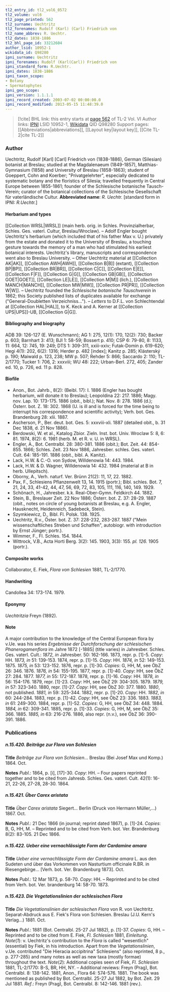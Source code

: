 ```yaml
---
tl2_entry_id: tl2_vol6_0572
tl2_volume: vol6
tl2_page_printed: 562
tl2_surname: Uechtritz
tl2_forenames: Rudolf (Karl) (Carl) Friedrich von
tl2_name_abbrev: R. Uechtr.
tl2_dates: 1838-1886
tl2_bhl_page_id: 33212604
author_lsid: 10952-1
wikidata_id: Q98280
ipni_surname: Uechtritz
ipni_forenames: Rudolf (Karl(Carl)) Friedrich von
ipni_standard_form: R.Uechtr.
ipni_dates: 1838-1886
ipni_taxon_scope: 
- Botany
- Spermatophytes
ipni_geo_scope: 
ipni_version: 1.1.1.1
ipni_record_created: 2003-07-02 00:00:00.0
ipni_record_modified: 2013-05-15 11:48:39.0
---
```


> [!cite] BHL link: this entry starts at [page 562](https://www.biodiversitylibrary.org/page/33212604) of TL-2 Vol. VI
> Author links: [IPNI](https://www.ipni.org/a/10952-1) LSID 10952-1, [Wikidata](https://www.wikidata.org/wiki/Q98280) QID Q98280
> Support pages: [[Abbreviations|abbreviations]], [[Layout key|layout key]], [[Cite TL-2|cite TL-2]]

### Author

Uechtritz, Rudolf \[Karl\] \[Carl\] Friedrich von (1838-1886), German (Silesian) botanist at Breslau; studied at the Magdalenaeum (1849-1857), Matthias-Gymnasium (1858) and University of Breslau (1858-1863); student of Goeppert, Cohn and Koerber; "Privatgelehrter", especially dedicated to systematic botany and the floristics of Silesia; travelled frequently in Central Europe between 1855-1861; founder of the Schlesische botanische Tausch-Verein; curator of the botanical collections of the Schlesische Gesellschaft für vaterländische Cultur. 
**Abbreviated name**: *R. Uechtr.* \[standard form in IPNI: *R.Uechtr.*\]

#### Herbarium and types

[[Collection WRSL|WRSL]] (main herb. orig. in Schles. Provinzialherbar, Schles. Ges. vaterl. Cultur, Breslau/Wroclaw). – Adolf Engler bought Uechtritz's herbarium (which included that of his father Max v. U.) privately from the estate and donated it to the University of Breslau, a touching gesture towards the memory of a man who had stimulated his earliest botanical interests. Uechtritz's library, manuscripts and correspondence went also to Breslau University. – Other Uechtritz material at [[Collection AK|AK]], [[Collection AWH|AWH]], [[Collection B|B]] (extant), [[Collection BP|BP]], [[Collection BR|BR]], [[Collection C|C]], [[Collection E|E]], [[Collection F|F]], [[Collection G|G]], [[Collection GB|GB]], [[Collection GOET|GOET]], [[Collection LE|LE]], [[Collection M|M]] (lich.), [[Collection MANCH|MANCH]], [[Collection MW|MW]], [[Collection PR|PR]], [[Collection W|W]]. –
Uechtritz founded the *Schlesische botanische Tauschverein* in 1862; this Society published lists of duplicates available for exchange ("General-Doubletten Verzeichniss..."). – *Letters* to D.F.L. von Schlechtendal at [[Collection HAL|HAL]], to K. Keck and A. Kerner at [[Collection UPS|UPS]]-UB, [[Collection G|G]].

#### Bibliography and biography

ADB 39: 126-127 (E. Wunschmann); AG 1: 275, 12(1): 170, 12(2): 730; Backer p. 603; Barnhart 3: 413; BJI 1: 58-59; Bossert p. 410; CSP 6: 79-80, 8: 1133, 11: 664, 12: 745, 19: 249; DTS 1: 309-311, xxiii-xxiv; Futak-Domin p. 619-620; Hegi 4(1): 202, 6(2): 1316; Herder p. 482 \[index\]; Kanitz p. 285; Klásterský p. 190; Maiwald p. 123, 238; MW p. 507; Rehder 5: 866; Saccardo 2: 110; TL-2/1770; Tucker 1: 706, 2: xxxviii; WU 48: 222; Urban-Berl. 272, 405; Zander ed. 10, p. 726, ed. 11 p. 828.

#### Biofile

- Anon., Bot. Jahrb., 8(2): (Beibl. 17): I. 1886 (Engler has bought herbarium, will donate it to Breslau); Leopoldina 22: 217. 1886; Magy. nov. Lap. 10: 173-175. 1886 (obit., bibl.); Nat. Nov. 8: 278. 1886 (d.); Österr. bot. Z. 18: 302. 1868 (U. is ill and is forced for the time being to interrupt his correspondence and scientific activity); Verh. bot. Ges. Brandenburg 28: xlii. 1887.
- Ascherson, P., Ber. deut. bot. Ges. 5: xxxviii-xli. 1887 (detailed obit., b. 31 Dec 1838, d. 21 Nov 1886).
- Berdowski, W. et al., Katalog Zbior. Zieln. Inst. bot. Univ. Wroclaw 5: 8, 6: 81. 1974, 8(2): 6. 1981 (herb. M. et R. v. U. in WRSL).
- Engler, A., Bot. Centralbl. 28: 380-381. 1886 (obit.); Bot. Zeit. 44: 854-855. 1866; Schles. Zeit. 23 Nov 1886, Jahresber. schles. Ges. vaterl. Cult. 64: 185-191. 1886 (obit., bibl. A. Kanitz).
- Lack, H.W. & C.-O. von Sydow, Willdenowia 14: 443. 1984.
- Lack, H.W. & D. Wagner, Willdenowia 14: 432. 1984 (material at B in herb. Ullepitsch).
- Oborny, A., Verh. naturf. Ver. Brünn 21(2): 11, 17, 22. 1882.
- Pax, F., Schlesiens Pflanzenwelt 13, 14. 1915 (portr.); Bibl. schles. Bot. 7, 21, 24, 33, 41-42, 44, 47, 56, 69, 72, 83, 105, 111, 116, 140, 149. 1929.
- Schönach, H., Jahresber. k.k. Real-Ober-Gymn. Feldkirch 44. 1882.
- Stein, B., Breslauer Zeit. 22 Nov 1886; Österr. bot. Z. 37: 28-29. 1887 (obit., notes on circle of young botanists at Breslau, e.g. A. Engler, Hausknecht, Heidenreich, Sadebeck, Stein).
- Szymkiewicz, D., Bibl. Fl. Polsk. 138. 1925.
- Uechtritz, R.v., Öster. bot. Z. 37: 228-232, 283-287. 1887 ("Mein wissenschaftliches Streben und Schaffen", autobiogr. with introduction by Ernst Jünger; portr.).
- Wimmer, F., Fl. Schles. 154. 1844.
- Wittrock, V.B., Acta Horti Berg. 3(2): 145. 1903, 3(3): 155. *pl. 126.* 1905 (portr.).

#### Composite works

Collaborator, E. Fiek, *Flora von Schlesien* 1881, TL-2/1770.

#### Handwriting

Candollea 34: 173-174. 1979.

#### Eponymy

*Uechtritzia* Freyn (1892).

#### Note

A major contribution to the knowledge of the Central European flora by v.Ue. was his series *Ergebnisse der Durchforschung der schlesischen Phanerogamenflora* im Jahre 1872 \[-1885\] (title varies) in Jahresber. Schles. Ges. vaterl. Cult.:
*1872, in* Jahresber. 50: 162-166. 1873, repr. p. \[1\]-5. *Copy*: HH. *1873, in* 51: 139-153. 1874, repr. p. \[1\]-15. *Copy*: HH.
*1874, in* 52: 149-153. 1875.
*1875, in* 53: 123-152. 1876, repr. p. \[1\]-30. *Copies*: G, HH, M, see ÖbZ 26: 346. 1876. *1876, in* 54: 155-195. 1877, repr. p. \[1\]-40. *Copy*: HH, see ÖbZ 27: 284. 1877. *1877, in* 55: 172-187. 1878, repr. p. \[1\]-16. *Copy*: HH.
*1878, in* 56: 154-176. 1879, repr. \[1\]-23. *Copy*: HH, see ÖbZ 29: 304-305. 1879. *1879, in* 57: 323-340. 1880, repr. \[1\]-27. *Copy*: HH, see ÖbZ 30: 377. 1880. *1880*, not published.
*1881, in* 59: 325-344. 1882, repr. p. \[1\]-20. *Copy*: HH.
*1882, in* 60: 244-284. 1883, repr. p. \[1\]-42. *Copy*: HH, see ÖbZ 23: 336. 1883. *1883, in* 61: 249-300. 1884, repr. p. \[1\]-52. *Copies*: G, HH, see ÖbZ 34: 448. 1884. *1884, in* 62: 309-341. 1885, repr. p. \[1\]-33. *Copies*: G, HH, M, see ÖbZ 35: 366. 1885. *1885, in* 63: 216-276. 1886, also repr. (n.v.), see ÖbZ 36: 390-391. 1886.

### Publications

##### n.15.420. Beiträge zur Flora von Schlesien

**Title**
*Beiträge zur Flora von Schlesien*... Breslau (Bei Josef Max und Komp.) 1864. Oct.

**Notes**
*Publ*.: 1864, p. \[i\], \[17\]-30. *Copy*: HH. – Four papers reprinted together and to be cited from Jahresb. Schles. Ges. vaterl. Cult. 42(1): 16-21, 22-26, 27-28, 28-30. 1864.

##### n.15.421. Über Carex aristata

**Title**
*Über Carex aristata* Siegert... Berlin (Druck von Hermann Müller,...) 1867. Oct.

**Notes**
*Publ*.: 21 Dec 1866 (in journal; reprint dated 1867), p. \[1\]-24. *Copies*: B, G, HH, M. – Reprinted and to be cited from Verh. bot. Ver. Brandenburg 8(2): 83-105. 21 Dec 1866.

##### n.15.422. Ueber eine vernachlässigte Form der Cardamine amara

**Title**
*Ueber eine vernachlässigte Form der Cardamine amara* L. aus den Sudeten und über das Vorkommen von Nasturtium officinale R.BR. in Riesengebirge... \[Verh. bot. Ver. Brandenburg 1873\]. Oct.

**Notes**
*Publ*.: 12 Mar 1873, p. 58-70. *Copy*: HH. – Reprinted and to be cited from Verh. bot. Ver. brandenburg 14: 58-70. 1873.

##### n.15.423. Die Vegetationslinien der schlesischen Flora

**Title**
*Die Vegetationslinien der schlesischen Flora* von R. von Uechtritz. Separat-Abdruck aus E. Fiek's Flora von Schlesien. Breslau (J.U. Kern's Verlag...) 1881. Oct.

**Notes**
*Publ*.: 1881 (Bot. Centralbl. 25-27 Jul 1882), p. \[1\]-37. *Copies*: G, HH. – Reprinted and to be cited from E. Fiek, *Fl. Schlesien* 1881, *Einleitung*.
*Note*(*1*): v. Uechtritz's contribution to the *Flora* is called "wesentlich" (essential) by Fiek, in his introduction. Apart from the *Vegetationslinien*, v.Ue. contributed "Die Hieracia accipitrina" Schlesiens" (also reprinted, 8 p., p. 277-285) and many notes as well as new taxa (mostly formae) throughout the text.
*Note*(*2*): Additional copies seen of Fiek, *Fl. Schlesien* 1881, TL-2/1770: B-S, BR, HH, NY.  – Additional reviews: Freyn (Prag), Bot. Centralbl. 8: 138-142. 1881, Anon., Flora 64: 574-576. 1881. The book was mentioned as published by Bot. Centralbl. 25-27 Jul 1882, by Bot. Zeit. 29 Jul 1881.
*Ref*.: Freyn (Prag), Bot. Centralbl. 8: 142-146. 1881 (rev.).

